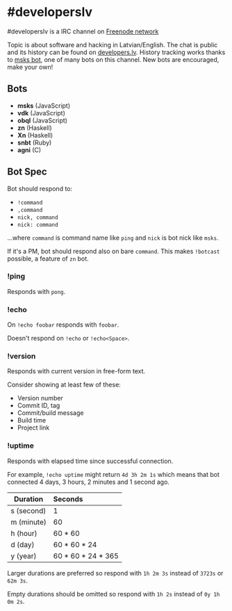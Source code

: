 # #developerslv

#developerslv is a IRC channel on [Freenode network](https://freenode.net/)

Topic is about software and hacking in Latvian/English. The chat is public and
its history can be found on [developers.lv](https://developers.lv).  History
tracking works thanks to [msks bot](https://github.com/daGrevis/msks), one of
many bots on this channel. New bots are encouraged, make your own!

## Bots

* **msks** (JavaScript)
* **vdk** (JavaScript)
* **obql** (JavaScript)
* **zn** (Haskell)
* **Xn** (Haskell)
* **snbt** (Ruby)
* **agni** (C)

## Bot Spec

Bot should respond to:

* `!command`
* `,command`
* `nick, command`
* `nick: command`

...where `command` is command name like `ping` and `nick` is bot nick like
`msks`.

If it's a PM, bot should respond also on bare `command`. This makes `!botcast`
possible, a feature of `zn` bot.

### !ping

Responds with `pong`.

### !echo

On `!echo foobar` responds with `foobar`.

Doesn't respond on `!echo` or `!echo<Space>`.

### !version

Responds with current version in free-form text.

Consider showing at least few of these:

* Version number
* Commit ID, tag
* Commit/build message
* Build time
* Project link

### !uptime

Responds with elapsed time since successful connection.

For example, `!echo uptime` might return `4d 3h 2m 1s` which means that bot
connected 4 days, 3 hours, 2 minutes and 1 second ago.

| Duration    | Seconds            |
| ----------- |:-------------------|
| s (second)  | 1
| m (minute)  | 60
| h (hour)    | 60 * 60
| d (day)     | 60 * 60 * 24
| y (year)    | 60 * 60 * 24 * 365 |

Larger durations are preferred so respond with `1h 2m 3s` instead of `3723s` or
`62m 3s`.

Empty durations should be omitted so respond with `1h 2s` instead of `0y 1h 0m
2s`.
